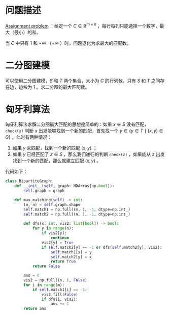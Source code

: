 # 问题描述

[Assignment problem](https://en.wikipedia.org/wiki/Assignment_problem) ：给定一个 $C \in \mathbb{R}^{m\times n}$ ，每行每列只能选择一个数字，最大（最小）的和。

当 $C$ 中只有 $1$ 和 $-\infty$ （$+\infty$ ）时，问题退化为求最大的匹配数。 

# 二分图建模

可以使用二分图建模，$S$ 和 $T$ 两个集合，大小为 $C$ 的行列数，只有 $S$ 和 $T$ 之间存在边，边权为 $1$ 。求二分图的最大匹配数。

# 匈牙利算法

匈牙利算法求解二分图最大匹配的思想是简单的：如果 $x \in S$ 没有匹配，`check(x)` 判断 $x$ 出发能够找到一个新的匹配，首先找一个 $y \in \{ y\in T \mid (x, y)\in G \}$ ，此时有两种情况：
1. 如果 $y$ 未匹配，找到一个新的匹配 $(x, y)$ ；
2. 如果 $y$ 已经匹配了 $z \in S$ ，那么我们递归的判断 `check(z)` ，如果能从 $z$ 出发找到一个新的匹配，那么就建立匹配 $(x, y)$ 。

代码如下：
```python
class BipartiteGraph:
    def __init__(self, graph: NDArray[np.bool]):
        self.graph = graph

    def max_matching(self) -> int:
	    (m, n) = self.graph.shape
	    self.match1 = np.full((m, ), -1, dtype=np.int_)
	    self.match2 = np.full((n, ), -1, dtype=np.int_)
        
        def dfs(x: int, vis2: list[bool]) -> bool:
            for y in range(n):
                if vis2[y]:
                    continue
                vis2[y] = True
                if self.match2[y] == -1 or dfs(self.match2[y], vis2):
                    self.match1[x] = y
                    self.match2[y] = x
                    return True
            return False

        ans = 0
        vis2 = np.full((n, ), False)
        for i in range(m):
            if self.match1[i] == -1:
                vis2.fill(False)
                if dfs(i, vis2):
                    ans += 1
        return ans

```
